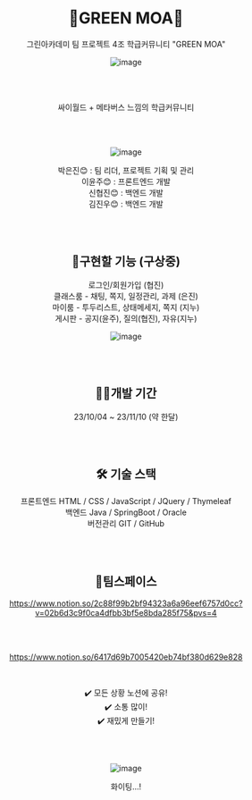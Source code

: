 <div align=center>
  
# 🏫GREEN MOA🏫
그린아카데미 팀 프로젝트 4조
학급커뮤니티 "GREEN MOA"

![image](https://github.com/EunJinPark98/GREENMOA/assets/120006805/f3379b69-85e0-4972-90a2-3f01459ec8f1)


<br>
<br>


싸이월드 + 메타버스 느낌의 학급커뮤니티<br>

<br>
<br>


![image](https://github.com/EunJinPark98/GREENMOA/assets/120006805/f1b09e79-b1ed-4d5c-964e-1d1c8a8e8ea6) <br>

박은진😊 : 팀 리더, 프로젝트 기획 및 관리 <br>
이윤주😊 : 프론트엔드 개발 <br>
신협진😊 : 백엔드 개발 <br>
김진우😊 : 백엔드 개발 <br>

<br>
<br>


## 💭구현할 기능 (구상중)

로그인/회원가입 (협진)<br>
클래스룸 - 채팅, 쪽지, 일정관리, 과제 (은진)<br>
마이룸 - 투두리스트, 상태메세지, 쪽지 (지누)<br>
게시판 - 공지(윤주), 질의(협진), 자유(지누)<br>

![image](https://github.com/EunJinPark98/GREENMOA/assets/120006805/d44c95c9-5826-40f1-9cd9-849e456307d0) <br>

<br>
<br>


## 🏃‍♂️개발 기간

23/10/04 ~ 23/11/10 (약 한달)


<br>
<br>


## 🛠️ 기술 스택
프론트엔드 HTML / CSS / JavaScript / JQuery / Thymeleaf <br>
백엔드 Java / SpringBoot / Oracle <br>
버전관리 GIT / GitHub <br>


<br>
<br>

  
## 💬팀스페이스
https://www.notion.so/2c88f99b2bf94323a6a96eef6757d0cc?v=02b6d3c9f0ca4dfbb3bf5e8bda285f75&pvs=4

<br>
<br>

https://www.notion.so/6417d69b7005420eb74bf380d629e828

<br>

✔️ 모든 상황 노션에 공유! <br>
✔️ 소통 많이!<br>
✔️ 재밌게 만들기!<br>

<br>
<br>

![image](https://github.com/EunJinPark98/GREENMOA/assets/120006805/23b5f25f-df6c-43e6-b758-cb07b96f5437) <br>

화이팅...!


</div>
